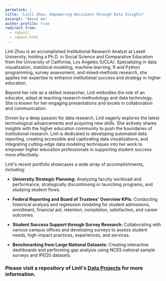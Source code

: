 ```yaml
---
permalink: /
title: "Linli Zhou: Empowering Decisions through Data Insights"
excerpt: "About me"
author_profile: true
redirect_from: 
  - /about/
  - /about.html
---
```


Linli Zhou is an accomplished Institutional Research Analyst at Lasell University, holding a Ph.D. in Social Science and Comparative Education from the University of California, Los Angeles (UCLA). Specializing in data visualization, statistical modeling, machine learning, R and Python programming, survey assessment, and mixed-methods research, she applies her expertise to enhance institutional success and strategy in higher education.

Beyond her role as a skilled researcher, Linli embodies the role of an educator, adept at teaching research methodology and data technology. She is known for her engaging presentations and excels in collaboration and communication.

Driven by a deep passion for data research, Linli eagerly explores the latest technological advancements and acquiring new skills. She actively shares insights with the higher education community to push the boundaries of institutional research. Linli is dedicated to developing automated data reporting, creating accessible and captivating data visualizations, and integrating cutting-edge data modeling techniques into her work to empower higher education professionals in supporting student success more effectively.

Linli's recent portfolio showcases a wide array of accomplishments, including:

- **University Strategic Planning:** Analyzing faculty workload and performance, strategically discontinuing or launching programs, and studying student flows.

- **Federal Reporting and Board of Trustees' Overview KPIs:** Conducting historical analysis and regression modeling for student admissions, enrollment, financial aid, retention, completion, satisfaction, and career outcomes.

- **Student Success Support through Survey Research:** Collaborating with various campus offices and developing surveys to assess student needs, high-impact practices, experiences, and services.

- **Benchmarking from Large National Datasets:** Creating interactive dashboards and performing gap analysis using NCES national sample surveys and IPEDS datasets.

### Please visit a repository of Linli's [Data Projects](https://github.com/ZhouLinli/RCodes4DataAnalystics) for more information.

<!--**|Topics|Methodology|-->
<!--**|--------|------|-->
<!--**|[Program Evaluation](https://github.com/ZhouLinli/IR-Projects/blob/main/Survey%20Assessment/BAMsurvey.pdf)|Data Visualization (Infographics)|-->
<!--**|[Satisfaction Studies](https://github.com/ZhouLinli/IR-Projects/blob/main/Survey%20Assessment/ParentSurvey.pdf)|Survey Design and Analysis|-->



<!--hide below-->
<!--format is: | []()    |  |    |-->

<!--**| [Faculty Tenure](https://ym205k-linli.shinyapps.io/FacultyTenureAnalysis/)    | Interactive Viz (R Shiny)   | How has the proportion of tenure-line faculty changed during 2016-2021 for faculty with different rank, racial, sex, and across departments?    |-->

<!--**| [Data Integrity](https://github.com/ZhouLinli/IR-Projects/blob/main/Program%20Evaluation/LMSCanvasAccuracy.md)    | Database Cross-checking  | Validating Data in the learning management system Canvas and Registrar database   |-->

<!--**| [Impact of Placement](https://github.com/ZhouLinli/IR-Projects/blob/main/Data%20Reporting/AggregateData.Viz.md)    | Course Evaluation | How did the change in placement methods impact placement into transfer-level English?                          |-->
<!--**| [Major/Minor Courses](https://github.com/ZhouLinli/IR-Projects/blob/main/Program%20Evaluation/CourseReq.md)     | WebScrapping for Data Collection   | Automatically extract data about university major requirement on website                         |-->



<!--**### Please visit Linli's [Github](https://github.com/ZhouLinli/IR-Projects) for a full list of research projects and analysis details

<!--**[RPubs: Coding/Programming](https://rpubs.com/llz1722)**
<!--**[Tableau: Data visualization](https://tinyurl.com/LinlisTableau)**



<!--**[Publication](https://tinyurl.com/LinliScholar)**
<!--[Resume](https://www.linkedin.com/in/linlizhou/)

<!--[Blog(Chinese)](https://tinyurl.com/LinliDataScienceBlog)-->
<!--[Blog(English)](https://medium.com/@linlizhou.fm)
<!-- [Youtube](https://tinyurl.com/LinliYoutube) -->
